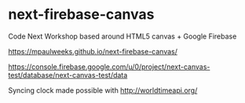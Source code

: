 # next-firebase-canvas

Code Next Workshop based around HTML5 canvas + Google Firebase

https://mpaulweeks.github.io/next-firebase-canvas/

https://console.firebase.google.com/u/0/project/next-canvas-test/database/next-canvas-test/data

Syncing clock made possible with http://worldtimeapi.org/
